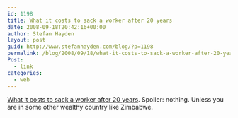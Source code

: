 ```yaml
---
id: 1198
title: What it costs to sack a worker after 20 years
date: 2008-09-18T20:42:16+00:00
author: Stefan Hayden
layout: post
guid: http://www.stefanhayden.com/blog/?p=1198
permalink: /blog/2008/09/18/what-it-costs-to-sack-a-worker-after-20-years/
Post:
  - link
categories:
  - web
---
```

<a href="http://www.economist.com/research/articlesBySubject/displaystory.cfm?subjectid=7933596&story_id=12209771">What it costs to sack a worker after 20 years</a>. Spoiler: nothing. Unless you are in some other wealthy country like Zimbabwe.